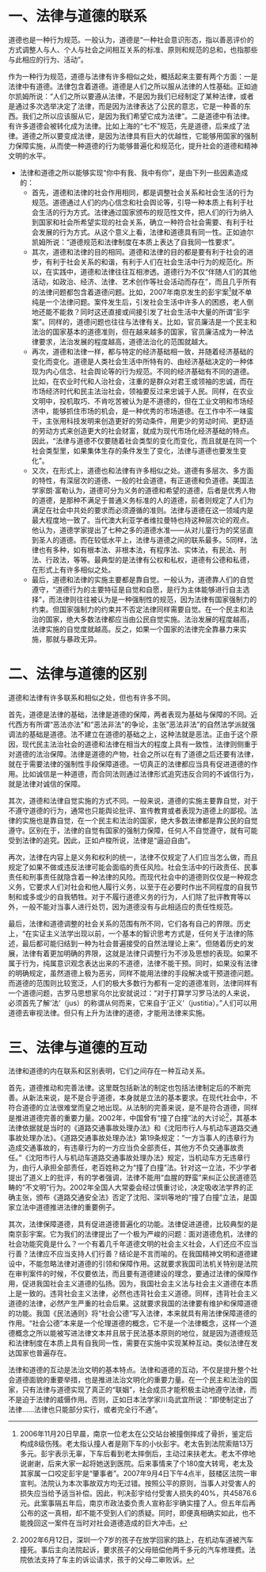 # 一、法律与道德的联系
道德也是一种行为规范。一般认为，道德是“一种社会意识形态，指以善恶评价的方式调整人与人、个人与社会之间相互关系的标准、原则和规范的总和，也指那些与此相应的行为、活动”。

作为一种行为规范，道德与法律有许多相似之处，概括起来主要有两个方面：一是法律中有道德。法律包含着道德。道德是人们之所以服从法律的人性基础。正如迪尔凯姆所说：“人们之所以要遵从法律，不是因为我们已经制定了某种法律，或者是通过多次选举决定了法律，而是因为法律表达了公民的意志，它是一种善的东西。我们之所以应该服从它，是因为我们希望它成为法律”。二是道德中有法律。有许多道德会被转化成为法律。比如上海的“七不”规范，先是道德，后来成了法律。道德之所以要变成法律，是因为法律具有巨大的优越性，它能够用国家的强制力保障实施，从而使一种道德的行为能够普遍化和规范化，提升社会的道德和精神文明的水平。

- 法律和道德之所以能够实现“你中有我、我中有你”，是由下列一些因素造成的：
	- 首先，道德和法律的社会作用相同，都是调整社会关系和社会生活的行为规范。道德通过人们的内心信念和社会舆论等，引导一种本质上有利于社会生活的行为方式。法律通过国家颁布的规范性文件，把人们的行为纳入到国家和社会所希望实现的社会关系，确立一种符合社会需要、有利于社会发展的行为方式。从这个意义上看，法律和道德具有同一性。正如迪尔凯姆所说：“道德规范和法律制度在本质上表达了自我同一性要求”。
	- 其次，道德和法律的目的相同。道德和法律的目的都是要有利于社会的进步，有利于社会关系的和谐，有利于人们在社会生活中行为的规范化。所以，在实践中，道德和法律往往互相渗透。道德行为不仅“伴随人们的其他活动，如政治、经济、法律、艺术创作等社会活动而存在”，而且几乎所有的法律问题都包含着道德问题。比如，2007年南京发生的彭宇案[^1]就不单纯是一个法律问题。案件发生后，引发社会生活中许多人的困惑，老人倒地还能不能救？同时这还直接或间接引发了社会生活中大量的所谓“彭宇案”。同样的，道德问题也往往与法律有关。比如，官员廉洁是一个民主和法治的国家基本的道德准则，但在越来越多的国家，官员廉洁成为一种法律要求，法治发展的程度越高，道德法治化的范围就越大。
	- 再次，道德和法律一样，都与特定的经济基础相一致，并随着经济基础的变化而变化。道德是人类社会生活中所特有的、由经济基础决定的一种体现为内心信念、社会舆论等的行为规范。不同的经济基础有不同的道德。比如，在农业时代和人治社会，注重的是群众对君王或领袖的忠诚，而在市场经济时代和民主法治社会，领袖要反过来忠诚于人民。同样，在农业文明中，投机取巧、不肯吃苦被认为是不道德的，但在工业文明和市场经济中，能够抓住市场的机会，是一种优秀的市场道德。在工作中不一味蛮干，主张用科技发明来创造更好的劳动条件，用更少的劳动时间、更舒适的劳动方式来创造更大的社会财富，就成为现代市场化经济基础的特点。因此，“法律与道德不仅要随着社会类型的变化而变化，而且就是在同一个社会类型里，如果集体生存的条件发生了变化，法律与道德也要发生变化”。
	- 又次，在形式上，道德也和法律有许多相似之处。道德有多层次、多方面的特性，有深层次的道德、一般的社会道德，有正道德和负道德。美国法学家朗·富勒认为，道德可分为义务的道德和希望的道德，后者是优秀人物的道德，是那种不满足于普通义务标准的人的道德，前者则规定了人们为满足在社会中共处的要求而必须遵循的准则。法律与道德在这一领域内是最大程度地一致了。当代澳大利亚学者维拉曼特也持这种层次论的观点。他认为，道德学家提出了七种之多的道德水准——从对儿童行为的奖惩直到圣人的道德。而在较低水平上，法律与道德之间的联系最多。5同样，法律也有多种，如有根本法、非根本法，有程序法、实体法，有民法、刑法、行政法，等等。最典型的是法律有公权和私权，道德有公德和私德，在形式上有许多相似之处。
	- 最后，道德和法律的实施主要都是靠自觉。一般认为，道德靠人们的自觉遵守，“道德行为的主要特征是自觉和自愿，是行为主体能够进行自主选择”，而法律则往往被认为是一种强制性的规范，因为法律有国家强制力的约束。但国家强制力的约束并不否定法律同样需要自觉。在一个民主和法治的国家，绝大多数法律都应当由公民自觉实施。法治发展的程度越高，法律实施的自觉度就越高。反之，如果一个国家的法律完全靠暴力来实施，那就与暴政无异。
# 二、法律与道德的区别
道德和法律有许多联系和相似之处，但也有许多不同。

首先，道德是法律的基础，法律是道德的保障，两者表现为基础与保障的不同。近代西方有所谓“恶法亦法”和“恶法非法”的争论，主张“恶法非法”的自然法学派就强调法的基础是道德。法不建立在道德的基础之上，这种法就是恶法。正由于这个原因，现代民主法治社会的道德和法律在相当大的程度上具有一致性，法律则侧重于对道德的法治保障。法律是道德的产物，社会之所以在有了道德之后还要有法律，就在于需要法律的强制性手段保障道德。一切真正的法律都应当具有促进道德的作用。比如诚信是一种道德，而合同法则通过法律形式追究违反合同的不诚信行为，就是法律对诚信的保障。

其次，道德和法律自觉实施的方式不同。一般来说，道德的实施主要靠自觉，对于不遵守道德的行为，通常也只能舆论批评、宣传教育或者表现为道德上的鄙视。法律的实施也是靠自觉，在一个民主和法治的国家，绝大多数法律都是靠公民的自觉遵守。区别在于，法律的自觉有国家的强制力保障，任何人不自觉遵守，就有可能受到法律的追究。因此，正如卢梭所说，法律是“逼迫自由”。

再次，法律在内容上是义务和权利的统一，法律不仅规定了人们应当怎么做，而且规定了如果不做或违反法律可能会面临的责任风险。社会生活中的行政责任、民事责任和刑事责任就隐含着一种法律的风险。而现代社会中的道德则仅仅是一种观念义务，它要求人们对社会和他人履行义务，以至于在必要时作出不同程度的自我节制和或多或少的自我牺牲。对于不履行道德义务的行为，人们除了批评教育等以外，一般不能对当事人进行处罚，因为道德没有与此相适应的责任性规范。

最后，法律和道德调整的社会关系的范围有所不同，它们各有自己的界限。历史上，“在实证主义法学出现以前，一个基本的智识思考方式是，任何关于法律的陈述，最后都可能归结到一种为社会普遍接受的自然法理论上来”。但随着历史的发展，法律有着更加明确的界限，这就是法律只调整行为不涉及思想的表现。如果不属于行为，纯属意识观念表达出来的不道德，法律不能干预。同时，如果没有法律的明确规定，虽然道德上极为恶劣，同样不能用法律的手段解决或干预道德问题。而道德的范围则比较宽泛，人们的极大多数行为都有一定的道德准则，法律同样有一个道德问题，古罗马思想家乌尔比安就说过：“对于打算学习罗马法的人来说，必须首先了解‘法’（jus）的称谓从何而来，它来自于‘正义’（justitia）。”人们可以用道德去审视法律。但只有上升为法律的道德，才能用法律来实施。
# 三、法律与道德的互动
法律和道德的内在联系和区别表明，它们之间存在一种互动关系。

首先，道德推动和完善法律。这里既包括新法的制定也包括法律制定后的不断完善。从新法来说，是不是合乎道德，本身就是立法的基本要求。在现代社会中，不符合道德的立法很难堂而皇之地出现。从法制的完善来说，是不是符合道德，同样是推进道德完善的重要力量。2002年，中国曾有“撞了白撞”法的大讨论[^2]，其基本法律依据就是当时的《道路交通事故处理办法》和《沈阳市行人与机动车道路交通事故处理办法》。《道路交通事故处理办法》第19条规定：“一方当事人的违章行为造成交通事故的，有违章行为的一方应当负全部责任，其他方不负交通事故责任。”《沈阳市行人与机动车道路交通事故处理办法》规定，当机动车方无违章行为，由行人承担全部责任，老百姓称之为“撞了白撞”法。针对这一立法，不少学者提出了道义上的批评，有的学者强调，法律不能用“血腥的野蛮”来纠正公民道德范畴的“不文明”行为。2002年全国人大常委会经过慎重讨论，决定吸收法学界的正确主张，颁布《道路交通安全法》否定了沈阳、深圳等地的“撞了白撞”立法，是国家立法中道德推进法律的重要例子。

其次，法律保障道德，具有促进道德普遍化的功能。法律促进道德，比较典型的是南京彭宇案。它为我们的法律提出了一个极为严峻的问题：面对道德危机，法律的社会功能究竟是什么？一个有着几千年道德文明的社会主义社会，人们还应不应当行善？法律应不应当支持人们行善？结论是不言而喻的。在我国精神文明和道德建设中，不能忽略法律对道德的引领和保障作用。这就要求我国司法机关特别是法院在审判案件的时候，不仅要依法，而且要有道德建设的理念，要通过法律的保障作用，促进我国社会主义道德的弘扬。因为，我国社会主义法与社会主义道德在本质上是一致的。违背社会主义法律，必然也违背社会主义道德。同样，违背社会主义道德的法律，必然产生严重的社会后果。这就要求我国的法律要有维护和保障道德的功能。我国《民法通则》将“社会公德”写入法律，本来就具有用法律保障道德的作用。“社会公德”本来是一个伦理道德的概念，它不是一个法律概念，这样一个道德概念之所以能被写进法律文本并且居于民法基本原则的地位，就是因为道德规范和法律制度在本质上具有自我同一性，需要在实施中实现某种互动。类似法律在发达国家也普遍存在。

法律和道德的互动是法治文明的基本特点。法律和道德的互动，不仅是提升整个社会道德面貌的重要举措，也是推进法治文明化的重要力量。在一个民主和法治的国家，只有法律与道德实现了真正的“联姻”，社会成员才能积极主动地遵守法律，而不是迫于法律的威慑作用。否则，正如日本法学家川岛武宜所说：“即使制定出了法律……法律也只能部分实行，或者完全行不通”。

[^1]:2006年11月20日早晨，南京一位老太在公交站台被撞倒摔成了骨折，鉴定后构成8级伤残。老太指认撞人者是刚下车的小伙彭宇。老太告到法院索赔13万多元。彭宇表示无辜，下车后看到老太摔倒后，主动过来扶老太。老太不停地说谢谢，后来大家一起将她送到医院。后来事情来了个180度大转弯，老太及其家属一口咬定彭宇是“肇事者”。2007年9月4日下午4点半，鼓楼区法院一审宣判。法院认为本次事故双方均无过错。按照公平的原则，当事人对受害人的损失应当给予适当补偿。因此，判决彭宇给付受害人损失的40%，共45876.6元。此案事隔五年后，南京市政法委负责人宣称彭宇确实撞了人。但五年后再公布的这一真相，却不能不受到人们的质疑。同时，即便真相确实如此，也不能挽回这一案件在当时对社会道德造成的巨大冲击。
[^2]:2002年6月12日，深圳一个7岁的孩子在放学回家的路上，在机动车道被汽车撞死。事后主向法院起诉，要求孩子的父母赔偿他两千多元的汽车修理费。法院依法支持了车主的诉讼请求，孩于的父母二审败诉。